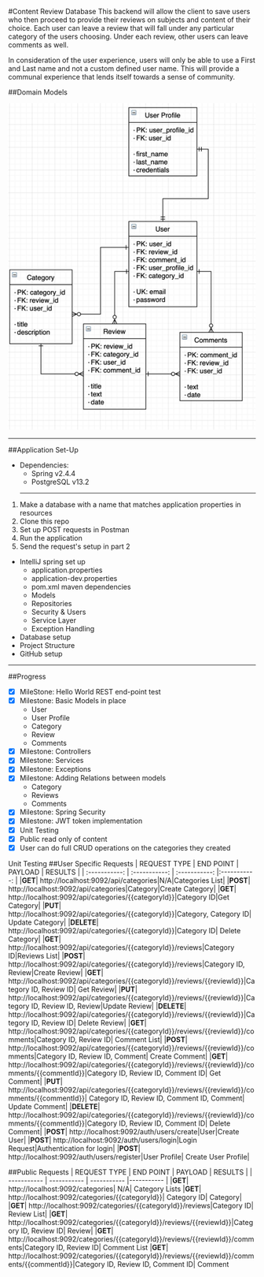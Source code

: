 #Content Review Database
This backend will allow the client to save users who then proceed to provide
their reviews on subjects and content of their choice. Each user can leave a
review that will fall under any particular category of the users choosing. Under
 each review, other users can leave comments as well.

In consideration of the user experience, users will only be able to use a First
and Last name and not a custom defined user name. This will provide a communal
experience that lends itself towards a sense of community.

##Domain Models

![img.png](img.png)

--------------
##Application Set-Up
* Dependencies: 
   * Spring v2.4.4
   * PostgreSQL v13.2
  ------
1. Make a database with a name that matches application properties in resources
2. Clone this repo
3. Set up POST requests in Postman
4. Run the application
5. Send the request's setup in part 2

* IntelliJ spring set up 
  * application.properties
  * application-dev.properties
  * pom.xml maven dependencies
  * Models
  * Repositories
  * Security & Users
  * Service Layer
  * Exception Handling
* Database setup
* Project Structure
* GitHub setup

----------------
##Progress
- [x] MileStone:
Hello World REST end-point test
- [x] Milestone: Basic Models in place 
  * User 
  * User Profile 
  * Category 
  * Review 
  * Comments
- [x] Milestone: Controllers 
- [x] Milestone: Services 
- [x] Milestone: Exceptions
- [X] Milestone: Adding Relations between models
  * Category 
  * Reviews 
  * Comments
- [X] Milestone: Spring Security
- [X] Milestone: JWT token implementation
- [X] Unit Testing
- [X] Public read only of content 
- [X] User can do full CRUD operations on the categories they created

Unit Testing 
##User Specific Requests
| REQUEST TYPE     | END POINT | PAYLOAD | RESULTS |
| :-----------: | :-----------: | :-----------: |:-----------: |
|**GET**| http://localhost:9092/api/categories|N/A|Categories List|
|**POST**| http://localhost:9092/api/categories|Category|Create Category|
|**GET**| http://localhost:9092/api/categories/{{categoryId}}|Category ID|Get Category|
|**PUT**| http://localhost:9092/api/categories/{{categoryId}}|Category, Category ID| Update Category|
|**DELETE**| http://localhost:9092/api/categories/{{categoryId}}|Category ID| Delete Category|
|**GET**| http://localhost:9092/api/categories/{{categoryId}}/reviews|Category ID|Reviews List|
|**POST**| http://localhost:9092/api/categories/{{categoryId}}/reviews|Category ID, Review|Create Review|
|**GET**| http://localhost:9092/api/categories/{{categoryId}}/reviews/{{reviewId}}|Category ID, Review ID| Get Review|
|**PUT**| http://localhost:9092/api/categories/{{categoryId}}/reviews/{{reviewId}}|Category ID, Review ID, Review|Update Review|
|**DELETE**| http://localhost:9092/api/categories/{{categoryId}}/reviews/{{reviewId}}|Category ID, Review ID| Delete Review|
|**GET**| http://localhost:9092/api/categories/{{categoryId}}/reviews/{{reviewId}}/comments|Category ID, Review ID| Comment List|
|**POST**| http://localhost:9092/api/categories/{{categoryId}}/reviews/{{reviewId}}/comments|Category ID, Review ID, Comment| Create Comment|
|**GET**| http://localhost:9092/api/categories/{{categoryId}}/reviews/{{reviewId}}/comments/{{commentId}}|Category ID, Review ID, Comment ID| Get Comment|
|**PUT**| http://localhost:9092/api/categories/{{categoryId}}/reviews/{{reviewId}}/comments/{{commentId}}| Category ID, Review ID, Comment ID, Comment| Update Comment|
|**DELETE**| http://localhost:9092/api/categories/{{categoryId}}/reviews/{{reviewId}}/comments/{{commentId}}|Category ID, Review ID, Comment ID| Delete Comment|
|**POST**| http://localhost:9092/auth/users/create|User|Create User|
|**POST**| http://localhost:9092/auth/users/login|Login Request|Authentication for login|
|**POST**| http://localhost:9092/auth/users/register|User Profile| Create User Profile|

##Public Requests
| REQUEST TYPE     | END POINT | PAYLOAD | RESULTS |
| ----------- | ----------- | ----------- |----------- |
|**GET**| http://localhost:9092/categories| N/A| Category Lists
|**GET**| http://localhost:9092/categories/{{categoryId}}| Category ID| Category|
|**GET**| http://localhost:9092/categories/{{categoryId}}/reviews|Category ID| Review List|
|**GET**| http://localhost:9092/categories/{{categoryId}}/reviews/{{reviewId}}|Category ID, Review ID| Review|
|**GET**| http://localhost:9092/categories/{{categoryId}}/reviews/{{reviewId}}/comments|Category ID, Review ID| Comment List
|**GET**| http://localhost:9092/categories/{{categoryId}}/reviews/{{reviewId}}/comments/{{commentId}}|Category ID, Review ID, Comment ID| Comment
